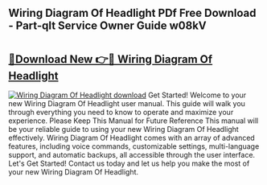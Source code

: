 ## Wiring Diagram Of Headlight PDf Free Download - Part-qIt Service Owner Guide w08kV

# <h2><a href="http://dfkmta.blite.top/?on=Wiring+Diagram+Of+Headlight">🔗Download New 👉🔴 Wiring Diagram Of Headlight</a></h2>

[![Wiring Diagram Of Headlight download](https://i.imgur.com/lujVjoI.png)](http://dfkmta.blite.top/?on=Wiring+Diagram+Of+Headlight)
Get Started! Welcome to your new Wiring Diagram Of Headlight user manual. This guide will walk you through everything you need to know to operate and maximize your experience. Please Keep This Manual for Future Reference This manual will be your reliable guide to using your new Wiring Diagram Of Headlight effectively. Wiring Diagram Of Headlight comes with an array of advanced features, including voice commands, customizable settings, multi-language support, and automatic backups, all accessible through the user interface. Let's Get Started! Contact us today and let us help you make the most of your new Wiring Diagram Of Headlight.
